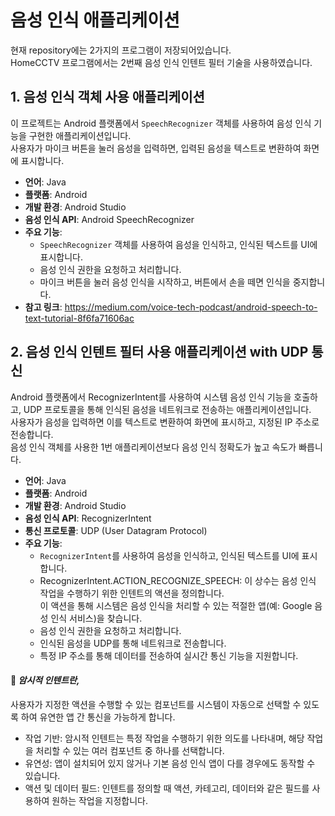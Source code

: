 # 음성 인식 애플리케이션

현재 repository에는 2가지의 프로그램이 저장되어있습니다.  
HomeCCTV 프로그램에서는 2번째 음성 인식 인텐트 필터 기술을 사용하였습니다.

## 1. 음성 인식 객체 사용 애플리케이션
이 프로젝트는 Android 플랫폼에서 `SpeechRecognizer` 객체를 사용하여 음성 인식 기능을 구현한 애플리케이션입니다.<br>
사용자가 마이크 버튼을 눌러 음성을 입력하면, 입력된 음성을 텍스트로 변환하여 화면에 표시합니다.<br>

- **언어**: Java
- **플랫폼**: Android
- **개발 환경**: Android Studio
- **음성 인식 API**: Android SpeechRecognizer
- **주요 기능**:
  - `SpeechRecognizer` 객체를 사용하여 음성을 인식하고, 인식된 텍스트를 UI에 표시합니다.
  - 음성 인식 권한을 요청하고 처리합니다.
  - 마이크 버튼을 눌러 음성 인식을 시작하고, 버튼에서 손을 떼면 인식을 중지합니다.
- **참고 링크**: https://medium.com/voice-tech-podcast/android-speech-to-text-tutorial-8f6fa71606ac

## 2. 음성 인식 인텐트 필터 사용 애플리케이션 with UDP 통신
Android 플랫폼에서 RecognizerIntent를 사용하여 시스템 음성 인식 기능을 호출하고, UDP 프로토콜을 통해 인식된 음성을 네트워크로 전송하는 애플리케이션입니다.<br>
사용자가 음성을 입력하면 이를 텍스트로 변환하여 화면에 표시하고, 지정된 IP 주소로 전송합니다.<br>
음성 인식 객체를 사용한 1번 애플리케이션보다 음성 인식 정확도가 높고 속도가 빠릅니다.

- **언어**: Java
- **플랫폼**: Android
- **개발 환경**: Android Studio
- **음성 인식 API**: RecognizerIntent
- **통신 프로토콜**:  UDP (User Datagram Protocol)
- **주요 기능**:
  - `RecognizerIntent`를 사용하여 음성을 인식하고, 인식된 텍스트를 UI에 표시합니다.
  - RecognizerIntent.ACTION_RECOGNIZE_SPEECH: 이 상수는 음성 인식 작업을 수행하기 위한 인텐트의 액션을 정의합니다.<br>
  이 액션을 통해 시스템은 음성 인식을 처리할 수 있는 적절한 앱(예: Google 음성 인식 서비스)을 찾습니다.
  - 음성 인식 권한을 요청하고 처리합니다.
  - 인식된 음성을 UDP를 통해 네트워크로 전송합니다.
  - 특정 IP 주소를 통해 데이터를 전송하여 실시간 통신 기능을 지원합니다.

#### :memo: *암시적 인텐트란,*

사용자가 지정한 액션을 수행할 수 있는 컴포넌트를 시스템이 자동으로 선택할 수 있도록 하여 유연한 앱 간 통신을 가능하게 합니다.

- 작업 기반: 암시적 인텐트는 특정 작업을 수행하기 위한 의도를 나타내며, 해당 작업을 처리할 수 있는 여러 컴포넌트 중 하나를 선택합니다.
- 유연성: 앱이 설치되어 있지 않거나 기본 음성 인식 앱이 다를 경우에도 동작할 수 있습니다.
- 액션 및 데이터 필드: 인텐트를 정의할 때 액션, 카테고리, 데이터와 같은 필드를 사용하여 원하는 작업을 지정합니다.

